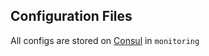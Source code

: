 ## Configuration Files

All configs are stored on [Consul](https://uphsvlndc155.uphs.upenn.edu:8500/) in `monitoring`
